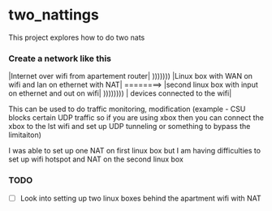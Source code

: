 # two_nattings
This project explores how to do two nats



### Create a network like this 



|Internet over wifi from apartement router| ))))))) |Linux box with WAN on wifi and lan on ethernet with NAT| ========> |second linux box with input on ethernet and out on wifi| )))))))) | devices connected to the wifi|


This can be used to do traffic monitoring, modification (example - CSU blocks certain UDP traffic so if you are using xbox then you can connect the xbox to the lst wifi and set up UDP tunneling or something to bypass the limitaiton)

I was able to set up one NAT on first linux box but I am having difficulties to set up wifi hotspot and NAT on the second linux box


### TODO
 - [ ] Look into setting up two linux boxes behind the apartment wifi with NAT
